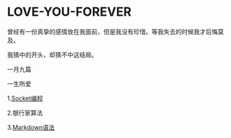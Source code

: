 # LOVE-YOU-FOREVER
曾经有一份真挚的感情放在我面前，但是我没有珍惜。等我失去的时候我才后悔莫及。

我猜中的开头，却猜不中这结局。

一月九篇

一生所爱

1.[Socket编程](https://www.google.com/search?q=socket%E7%BC%96%E7%A8%8B&oq=socket%E7%BC%96%E7%A8%8B&aqs=chrome..69i57j69i60j69i59j35i39j0l2.6380j0j7&sourceid=chrome&ie=UTF-8)

2.银行家算法

3.[Markdown语法](https://github.com/younghz/Markdown)
